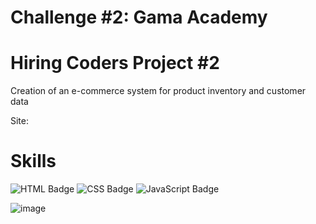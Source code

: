 # Challenge #2: Gama Academy

# Hiring Coders Project #2

Creation of an e-commerce system for product inventory and customer data 

Site: 

# Skills
![HTML Badge](https://img.shields.io/badge/HTML5-E34F26?style=for-the-badge&logo=html5&logoColor=white)
![CSS Badge](https://img.shields.io/badge/CSS3-1572B6?style=for-the-badge&logo=css3&logoColor=white)
![JavaScript Badge](https://img.shields.io/badge/JavaScript-F7DF1E?style=for-the-badge&logo=javascript&logoColor=black)

![image](https://user-images.githubusercontent.com/65916297/126837379-2f607822-8848-4c4f-9b24-d9b932127539.png)

